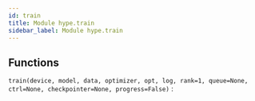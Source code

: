 ```yaml
---
id: train
title: Module hype.train
sidebar_label: Module hype.train
---
```

Functions
---------

    
`train(device, model, data, optimizer, opt, log, rank=1, queue=None, ctrl=None, checkpointer=None, progress=False)`
: